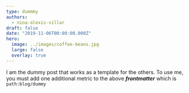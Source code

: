 ```yaml
---
type: dummmy
authors:
  - nina-alexis-villar
draft: false
date: "2019-11-06T00:00:00.000Z"
hero:
  image: ../images/coffee-beans.jpg
  large: false
  overlay: true
---
```


I am the dummy post that works as a template for the others. To use me, you must add one additional metric to the above
_**frontmatter**_ which is `path:blog/dummy` 